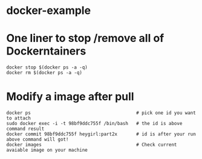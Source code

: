 # docker-example



One liner to stop /remove all of Dockerntainers
=====


    docker stop $(docker ps -a -q)
    docker rm $(docker ps -a -q)


Modify a image after pull
============

    
    docker ps                                       # pick one id you want to attach
    sudo docker exec -i -t 98bf9ddc755f /bin/bash   # the id is above command result
    docker commit 98bf9ddc755f heygirl:part2x       # id is after your run above command will got!
    docker images                                   # Check current avaiable image on your machine
